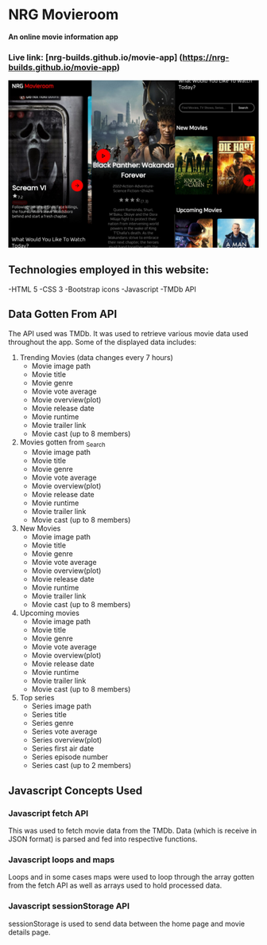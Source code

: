 # NRG Movieroom
**An online movie information app**
### Live link: [nrg-builds.github.io/movie-app] (https://nrg-builds.github.io/movie-app)

![Different Pages Of Movie App](/movie-app.jpg)

## Technologies employed in this website:
-HTML 5
-CSS 3
-Bootstrap icons
-Javascript
-TMDb API

## Data Gotten From API
The API used was TMDb. It was used to retrieve various movie data used throughout the app. Some of the displayed data includes:
1. Trending Movies (data changes every 7 hours)
   - Movie image path
   - Movie title
   - Movie genre
   - Movie vote average
   - Movie overview(plot)
   - Movie release date
   - Movie runtime
   - Movie trailer link
   - Movie cast (up to 8 members)
2. Movies gotten from <sub>Search</sub>
   - Movie image path
   - Movie title
   - Movie genre
   - Movie vote average
   - Movie overview(plot)
   - Movie release date
   - Movie runtime
   - Movie trailer link
   - Movie cast (up to 8 members)
3. New Movies 
   - Movie image path
   - Movie title
   - Movie genre
   - Movie vote average
   - Movie overview(plot)
   - Movie release date
   - Movie runtime
   - Movie trailer link
   - Movie cast (up to 8 members)
4. Upcoming movies
   - Movie image path
   - Movie title
   - Movie genre
   - Movie vote average
   - Movie overview(plot)
   - Movie release date
   - Movie runtime
   - Movie trailer link
   - Movie cast (up to 8 members)
5. Top series
   - Series image path
   - Series title
   - Series genre
   - Series vote average
   - Series overview(plot)
   - Series first air date
   - Series episode number
   - Series cast (up to 2 members)

## Javascript Concepts Used

### Javascript fetch API
This was used to fetch movie data from the TMDb. Data (which is receive in JSON format) is parsed and fed into respective functions.

### Javascript loops and maps
Loops and in some cases maps were used to loop through the array gotten from the fetch API as well as arrays used to hold processed data.

### Javascript sessionStorage API
sessionStorage is used to send data between the home page and movie details page.
